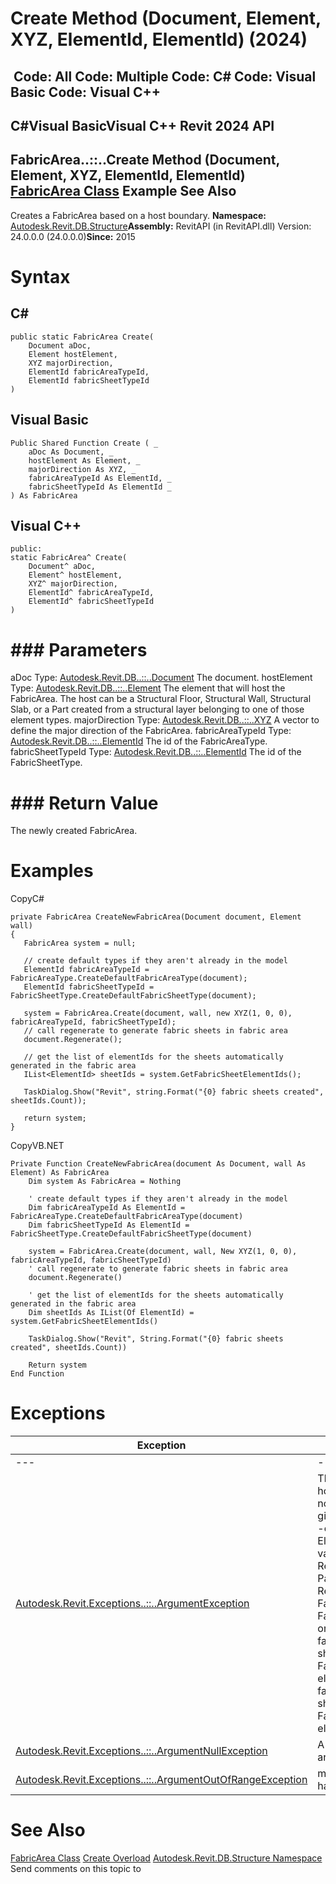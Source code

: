 # Create Method (Document, Element, XYZ, ElementId, ElementId) (2024)

﻿
 Code: All Code: Multiple Code: C# Code: Visual Basic Code: Visual C++   
---  
C#Visual BasicVisual C++
Revit 2024 API  
---  
FabricArea..::..Create Method (Document, Element, XYZ, ElementId, ElementId)  
[FabricArea Class](b8e6a637-e069-500d-b7d3-3500e1728681.md "FabricArea Class") Example See Also  
---  
Creates a FabricArea based on a host boundary. 
**Namespace:** [Autodesk.Revit.DB.Structure](d586b341-f687-9d90-e96d-255806b7d4fc.md "Autodesk.Revit.DB.Structure Namespace")**Assembly:** RevitAPI (in RevitAPI.dll) Version: 24.0.0.0 (24.0.0.0)**Since:** 2015 
# Syntax
C#  
---  
```text
public static FabricArea Create(
	Document aDoc,
	Element hostElement,
	XYZ majorDirection,
	ElementId fabricAreaTypeId,
	ElementId fabricSheetTypeId
)
```
  
Visual Basic  
---  
```text
Public Shared Function Create ( _
	aDoc As Document, _
	hostElement As Element, _
	majorDirection As XYZ, _
	fabricAreaTypeId As ElementId, _
	fabricSheetTypeId As ElementId _
) As FabricArea
```
  
Visual C++  
---  
```text
public:
static FabricArea^ Create(
	Document^ aDoc, 
	Element^ hostElement, 
	XYZ^ majorDirection, 
	ElementId^ fabricAreaTypeId, 
	ElementId^ fabricSheetTypeId
)
```
  
# ### Parameters
aDoc
    Type: [Autodesk.Revit.DB..::..Document](db03274b-a107-aa32-9034-f3e0df4bb1ec.md "Document Class") The document. 
hostElement
    Type: [Autodesk.Revit.DB..::..Element](eb16114f-69ea-f4de-0d0d-f7388b105a16.md "Element Class") The element that will host the FabricArea. The host can be a Structural Floor, Structural Wall, Structural Slab, or a Part created from a structural layer belonging to one of those element types. 
majorDirection
    Type: [Autodesk.Revit.DB..::..XYZ](c2fd995c-95c0-58fb-f5de-f3246cbc5600.md "XYZ Class") A vector to define the major direction of the FabricArea. 
fabricAreaTypeId
    Type: [Autodesk.Revit.DB..::..ElementId](44f3f7b1-3229-3404-93c9-dc5e70337dd6.md "ElementId Class") The id of the FabricAreaType. 
fabricSheetTypeId
    Type: [Autodesk.Revit.DB..::..ElementId](44f3f7b1-3229-3404-93c9-dc5e70337dd6.md "ElementId Class") The id of the FabricSheetType. 
# ### Return Value
The newly created FabricArea. 
# Examples
CopyC#
```text
private FabricArea CreateNewFabricArea(Document document, Element wall)
{
   FabricArea system = null;

   // create default types if they aren't already in the model
   ElementId fabricAreaTypeId = FabricAreaType.CreateDefaultFabricAreaType(document);
   ElementId fabricSheetTypeId = FabricSheetType.CreateDefaultFabricSheetType(document);

   system = FabricArea.Create(document, wall, new XYZ(1, 0, 0), fabricAreaTypeId, fabricSheetTypeId);
   // call regenerate to generate fabric sheets in fabric area
   document.Regenerate();

   // get the list of elementIds for the sheets automatically generated in the fabric area
   IList<ElementId> sheetIds = system.GetFabricSheetElementIds();

   TaskDialog.Show("Revit", string.Format("{0} fabric sheets created", sheetIds.Count));

   return system;
}
```

CopyVB.NET
```text
Private Function CreateNewFabricArea(document As Document, wall As Element) As FabricArea
    Dim system As FabricArea = Nothing

    ' create default types if they aren't already in the model
    Dim fabricAreaTypeId As ElementId = FabricAreaType.CreateDefaultFabricAreaType(document)
    Dim fabricSheetTypeId As ElementId = FabricSheetType.CreateDefaultFabricSheetType(document)

    system = FabricArea.Create(document, wall, New XYZ(1, 0, 0), fabricAreaTypeId, fabricSheetTypeId)
    ' call regenerate to generate fabric sheets in fabric area
    document.Regenerate()

    ' get the list of elementIds for the sheets automatically generated in the fabric area
    Dim sheetIds As IList(Of ElementId) = system.GetFabricSheetElementIds()

    TaskDialog.Show("Revit", String.Format("{0} fabric sheets created", sheetIds.Count))

    Return system
End Function
```

# Exceptions
| Exception | Condition |
| --- | --- |
| --- | --- |
| [Autodesk.Revit.Exceptions..::..ArgumentException](2e6e4206-97a8-dd4b-df5d-4269f4bb6088.md "ArgumentException Class") | The element hostElement was not found in the given document. -or- the host Element is not a valid host for Area Reinforcement, Path Reinforcement, Fabric Area or Fabric Sheet. -or- fabricAreaTypeId should refer to an FabricAreaType element. -or- fabricSheetTypeId should refer to an FabricSheetType element. |
| [Autodesk.Revit.Exceptions..::..ArgumentNullException](631e1424-60f4-929b-4e52-dda9dcd26316.md "ArgumentNullException Class") | A non-optional argument was null |
| [Autodesk.Revit.Exceptions..::..ArgumentOutOfRangeException](60f148c9-ece0-a6bb-4e12-bb4a9c8c8a24.md "ArgumentOutOfRangeException Class") | majorDirection has zero length. |

# See Also
[FabricArea Class](b8e6a637-e069-500d-b7d3-3500e1728681.md "FabricArea Class")
[Create Overload](7912fd9b-79a6-468c-ea6c-293b7e4a9924.md "Create Method")
[Autodesk.Revit.DB.Structure Namespace](d586b341-f687-9d90-e96d-255806b7d4fc.md "Autodesk.Revit.DB.Structure Namespace")
Send comments on this topic to 
